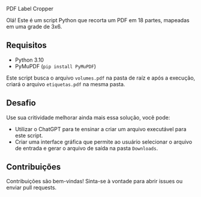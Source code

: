 PDF Label Cropper

Olá! Este é um script Python que recorta um PDF em 18 partes, mapeadas em uma grade de 3x6.

## Requisitos

- Python 3.10
- PyMuPDF (`pip install PyMuPDF`)

Este script busca o arquivo `volumes.pdf` na pasta de raíz e após a execução, criará o arquivo `etiquetas.pdf` na mesma pasta.


## Desafio

Use sua critividade melhorar ainda mais essa solução, você pode:

- Utilizar o ChatGPT para te ensinar a criar um arquivo executável para este script.
- Criar uma interface gráfica que permite ao usuário selecionar o arquivo de entrada e gerar o arquivo de saída na pasta `Downloads`.


## Contribuições

Contribuições são bem-vindas! Sinta-se à vontade para abrir issues ou enviar pull requests.

